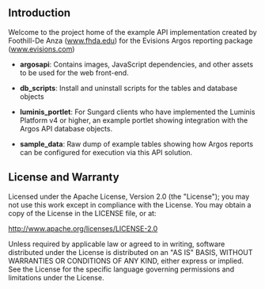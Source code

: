 ## Introduction

Welcome to the project home of the example API implementation created by Foothill-De Anza (www.fhda.edu) for the Evisions Argos reporting package (www.evisions.com)

* **argosapi**: Contains images, JavaScript dependencies, and other assets to be used for the web front-end.

* **db_scripts**: Install and uninstall scripts for the tables and database objects

* **luminis_portlet**: For Sungard clients who have implemented the Luminis Platform v4 or higher, an example portlet showing integration with the Argos API database objects. 

* **sample_data**: Raw dump of example tables showing how Argos reports can be configured for execution via this API solution.

## License and Warranty

Licensed under the Apache License, Version 2.0 (the "License"); you may not use this work except in compliance with the License. You may obtain a copy of the License in the LICENSE file, or at:

http://www.apache.org/licenses/LICENSE-2.0

Unless required by applicable law or agreed to in writing, software distributed under the License is distributed on an "AS IS" BASIS, WITHOUT WARRANTIES OR CONDITIONS OF ANY KIND, either express or implied. See the License for the specific language governing permissions and limitations under the License.